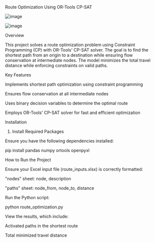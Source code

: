 Route Optimization Using OR-Tools CP-SAT

![image](https://github.com/user-attachments/assets/ff0074b3-cc4f-4293-92fe-939262c0930c)

![image](https://github.com/user-attachments/assets/947bc317-7c6a-46c5-8b4d-1eca8d8bed94)

Overview

This project solves a route optimization problem using Constraint Programming (CP) with OR-Tools' CP-SAT solver. The goal is to find the shortest path from an origin to a destination while ensuring flow conservation at intermediate nodes. The model minimizes the total travel distance while enforcing constraints on valid paths.

Key Features

Implements shortest path optimization using constraint programming

Ensures flow conservation at all intermediate nodes

Uses binary decision variables to determine the optimal route

Employs OR-Tools' CP-SAT solver for fast and efficient optimization

Installation

1. Install Required Packages

Ensure you have the following dependencies installed:

pip install pandas numpy ortools openpyxl

How to Run the Project

Ensure your Excel input file (route_inputs.xlsx) is correctly formatted:

"nodes" sheet: node, description

"paths" sheet: node_from, node_to, distance

Run the Python script:

python route_optimization.py

View the results, which include:

Activated paths in the shortest route

Total minimized travel distance

